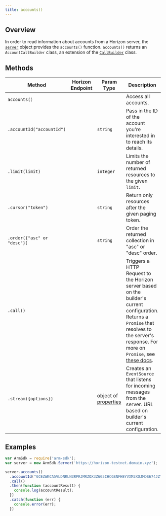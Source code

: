 ```yaml
---
title: accounts()
---
```


## Overview

In order to read information about accounts from a Horizon server, the [`server`](./server.md) object provides the `accounts()` function. `accounts()` returns an `AccountCallBuilder` class, an extension of the [`CallBuilder`](./call_builder.md) class.

## Methods

| Method | Horizon Endpoint | Param Type | Description |
| --- | --- | --- | --- |
| `accounts()` |  | | Access all accounts. |
| `.accountId("accountId")` | | `string` | Pass in the ID of the account you're interested in to reach its details.|
| `.limit(limit)` | | `integer` | Limits the number of returned resources to the given `limit`.|
| `.cursor("token")` | | `string` | Return only resources after the given paging token. |
| `.order({"asc" or "desc"})` | | `string` |  Order the returned collection in "asc" or "desc" order. |
| `.call()` | | | Triggers a HTTP Request to the Horizon server based on the builder's current configuration.  Returns a `Promise` that resolves to the server's response.  For more on `Promise`, see [these docs](https://developer.mozilla.org/en-US/docs/Web/JavaScript/Reference/Global_Objects/Promise).|
| `.stream({options})` | | object of [properties](https://developer.mozilla.org/en-US/docs/Web/API/EventSource#Properties) | Creates an `EventSource` that listens for incoming messages from the server.  URL based on builder's current configuration. |


## Examples

```js
var ArmSdk = require('arm-sdk');
var server = new ArmSdk.Server('https://horizon-testnet.domain.xyz');

server.accounts()
  .accountId("GCEZWKCA5VLDNRLN3RPRJMRZOX3Z6G5CHCGSNFHEYVXM3XOJMDS674JZ")
  .call()
  .then(function (accountResult) {
    console.log(accountResult);
  })
  .catch(function (err) {
    console.error(err);
  })
```
